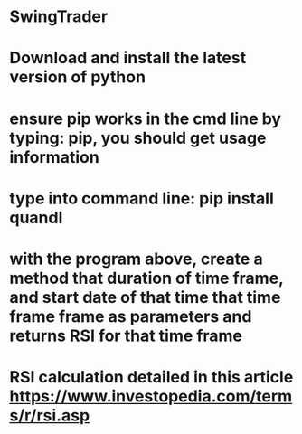 # SwingTrader
# Download and install the latest version of python
# ensure pip works in the cmd line by typing: pip, you should get usage information
# type into command line: pip install quandl
# with the program above, create a method that duration of time frame, and start date of that time that time frame frame as parameters and returns RSI for that time frame
# RSI calculation detailed in this article https://www.investopedia.com/terms/r/rsi.asp 
